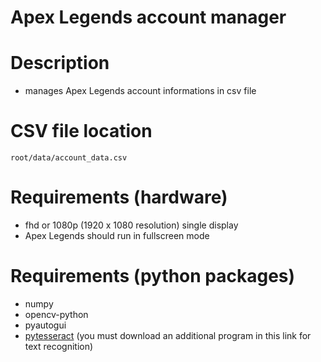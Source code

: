 # Apex Legends account manager

# Description
- manages Apex Legends account informations in csv file

# CSV file location
    root/data/account_data.csv

# Requirements (hardware)
- fhd or 1080p (1920 x 1080 resolution) single display
- Apex Legends should run in fullscreen mode

# Requirements (python packages)
- numpy
- opencv-python
- pyautogui
- [pytesseract](https://github.com/UB-Mannheim/tesseract/wiki) (you must download an additional program in this link for text recognition)
